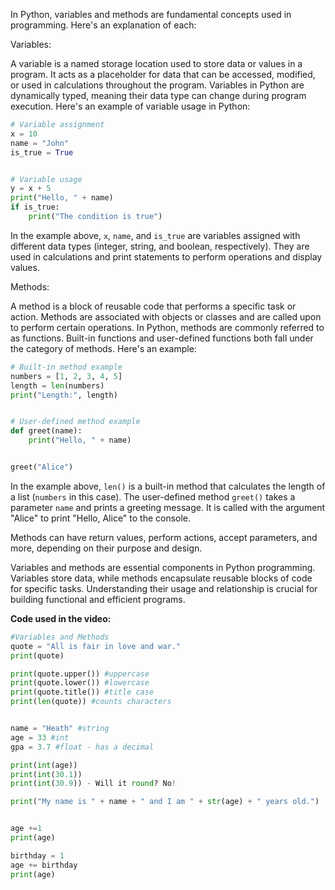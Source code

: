 In Python, variables and methods are fundamental concepts used in programming. Here's an explanation of each:

Variables:

A variable is a named storage location used to store data or values in a program. It acts as a placeholder for data that can be accessed, modified, or used in calculations throughout the program. Variables in Python are dynamically typed, meaning their data type can change during program execution. Here's an example of variable usage in Python:

```python
# Variable assignment
x = 10
name = "John"
is_true = True


# Variable usage
y = x + 5
print("Hello, " + name)
if is_true:
    print("The condition is true")
```

In the example above, `x`, `name`, and `is_true` are variables assigned with different data types (integer, string, and boolean, respectively). They are used in calculations and print statements to perform operations and display values.

Methods:

A method is a block of reusable code that performs a specific task or action. Methods are associated with objects or classes and are called upon to perform certain operations. In Python, methods are commonly referred to as functions. Built-in functions and user-defined functions both fall under the category of methods. Here's an example:

```python
# Built-in method example
numbers = [1, 2, 3, 4, 5]
length = len(numbers)
print("Length:", length)


# User-defined method example
def greet(name):
    print("Hello, " + name)


greet("Alice")
```
In the example above, `len()` is a built-in method that calculates the length of a list (`numbers` in this case). The user-defined method `greet()` takes a parameter `name` and prints a greeting message. It is called with the argument "Alice" to print "Hello, Alice" to the console.

Methods can have return values, perform actions, accept parameters, and more, depending on their purpose and design.

Variables and methods are essential components in Python programming. Variables store data, while methods encapsulate reusable blocks of code for specific tasks. Understanding their usage and relationship is crucial for building functional and efficient programs.

**Code used in the video:**
```python
#Variables and Methods
quote = "All is fair in love and war."
print(quote)

print(quote.upper()) #uppercase
print(quote.lower()) #lowercase
print(quote.title()) #title case
print(len(quote)) #counts characters


name = "Heath" #string
age = 33 #int
gpa = 3.7 #float - has a decimal

print(int(age))
print(int(30.1))
print(int(30.9)) - Will it round? No!

print("My name is " + name + " and I am " + str(age) + " years old.")


age +=1
print(age)

birthday = 1
age += birthday
print(age)
```